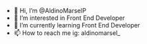 - 👋 Hi, I’m @AldinoMarselP
- 👀 I’m interested in Front End Developer
- 🌱 I’m currently learning Front End Developer
- 📫 How to reach me ig: aldinomarsel_

<!---
AldinoMarselP/AldinoMarselP is a ✨ special ✨ repository because its `README.md` (this file) appears on your GitHub profile.
You can click the Preview link to take a look at your changes.
--->
